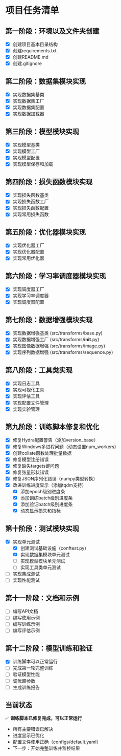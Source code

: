 # 项目任务清单

## 第一阶段：环境以及文件夹创建
- [x] 创建项目基本目录结构
- [x] 创建requirements.txt
- [x] 创建README.md
- [x] 创建.gitignore

## 第二阶段：数据集模块实现
- [x] 实现数据集基类
- [x] 实现数据集工厂
- [x] 实现数据集配置
- [x] 实现数据加载器

## 第三阶段：模型模块实现
- [x] 实现模型基类
- [x] 实现模型工厂
- [x] 实现模型配置
- [x] 实现模型保存和加载

## 第四阶段：损失函数模块实现
- [x] 实现损失函数基类
- [x] 实现损失函数工厂
- [x] 实现损失函数配置
- [x] 实现常用损失函数

## 第五阶段：优化器模块实现
- [x] 实现优化器工厂
- [x] 实现优化器配置
- [x] 实现常用优化器

## 第六阶段：学习率调度器模块实现
- [x] 实现调度器工厂
- [x] 实现学习率调度器
- [x] 实现调度器配置

## 第七阶段：数据增强模块实现
- [x] 实现数据增强基类 (src/transforms/base.py)
- [x] 实现数据增强工厂 (src/transforms/__init__.py)
- [x] 实现图像数据增强 (src/transforms/image.py)
- [x] 实现序列数据增强 (src/transforms/sequence.py)

## 第八阶段：工具类实现
- [x] 实现日志工具
- [x] 实现可视化工具
- [x] 实现评估工具
- [x] 实现配置文件管理
- [x] 实现实验管理

## 第九阶段：训练脚本修复和优化
- [x] 修复Hydra配置警告（添加version_base）
- [x] 修复Windows多进程问题（动态设置num_workers）
- [x] 创建collate函数处理批量数据
- [x] 修复模型注册错误
- [x] 修复缺失targets键问题
- [x] 修复张量形状错误
- [x] 修复JSON序列化错误（numpy类型转换）
- [x] 改进训练进度显示（添加tqdm支持）
  - [x] 添加epoch级别进度条
  - [x] 添加训练batch级别进度条
  - [x] 添加验证batch级别进度条
  - [x] 动态显示损失和指标

## 第十阶段：测试模块实现
- [x] 实现单元测试
  - [x] 创建测试基础设施（conftest.py）
  - [x] 实现数据集模块单元测试
  - [ ] 实现模型模块单元测试
  - [ ] 实现工具类单元测试
- [ ] 实现集成测试
- [ ] 实现性能测试

## 第十一阶段：文档和示例
- [ ] 编写API文档
- [ ] 编写使用示例
- [ ] 编写训练示例
- [ ] 编写评估示例

## 第十二阶段：模型训练和验证
- [x] 训练脚本可以正常运行
- [ ] 完成第一轮完整训练
- [ ] 验证模型性能
- [ ] 调优超参数
- [ ] 生成训练报告

## 当前状态
✅ **训练脚本已修复完成，可以正常运行**
- 所有主要错误已解决
- 进度显示已优化
- 配置文件使用正确（configs/default.yaml）
- 下一步：开始完整训练并监控结果 